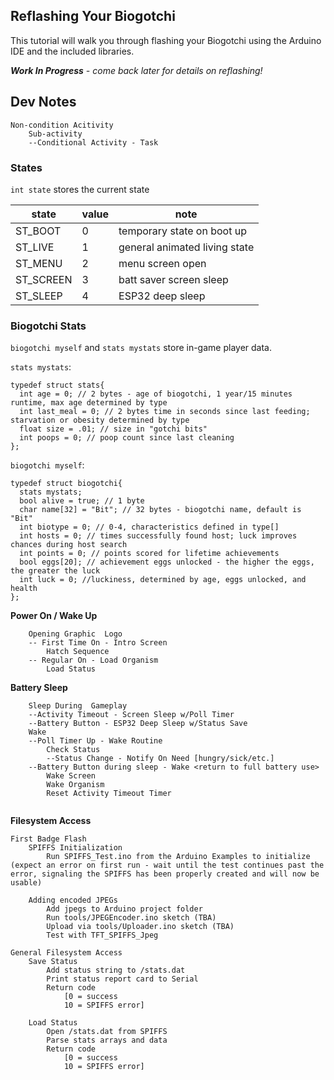 ## Reflashing Your Biogotchi ##

This tutorial will walk you through flashing your Biogotchi using the Arduino IDE and the included libraries.

***Work In Progress** - come back later for details on reflashing!*

## Dev Notes ##

	Non-condition Acitivity
		Sub-activity
		--Conditional Activity - Task
### States ###

`int state` stores the current state

| state | value | note |
|-------|-------|------|
| ST_BOOT | 0 | temporary state on boot up |
| ST_LIVE | 1 | general animated living state |
| ST_MENU | 2 | menu screen open |
| ST_SCREEN | 3 | batt saver screen sleep |
| ST_SLEEP | 4 | ESP32 deep sleep | 

### Biogotchi Stats ###

`biogotchi myself` and `stats mystats` store in-game player data. 

`stats mystats`:
```
typedef struct stats{
  int age = 0; // 2 bytes - age of biogotchi, 1 year/15 minutes runtime, max age determined by type
  int last_meal = 0; // 2 bytes time in seconds since last feeding; starvation or obesity determined by type
  float size = .01; // size in "gotchi bits"
  int poops = 0; // poop count since last cleaning
};
```

`biogotchi myself`:
```
typedef struct biogotchi{
  stats mystats;
  bool alive = true; // 1 byte
  char name[32] = "Bit"; // 32 bytes - biogotchi name, default is "Bit"
  int biotype = 0; // 0-4, characteristics defined in type[] 
  int hosts = 0; // times successfully found host; luck improves chances during host search
  int points = 0; // points scored for lifetime achievements
  bool eggs[20]; // achievement eggs unlocked - the higher the eggs, the greater the luck
  int luck = 0; //luckiness, determined by age, eggs unlocked, and health
};
```

**Power On / Wake Up**
```
	Opening Graphic  Logo
	-- First Time On - Intro Screen
		Hatch Sequence
	-- Regular On - Load Organism
		Load Status
```
**Battery Sleep**
```
	Sleep During  Gameplay
	--Activity Timeout - Screen Sleep w/Poll Timer
	--Battery Button - ESP32 Deep Sleep w/Status Save
	Wake 
	--Poll Timer Up - Wake Routine
		Check Status
		--Status Change - Notify On Need [hungry/sick/etc.]
	--Battery Button during sleep - Wake <return to full battery use>
		Wake Screen
		Wake Organism
		Reset Activity Timeout Timer
	
```
**Filesystem Access**
```
First Badge Flash
	SPIFFS Initialization
		Run SPIFFS_Test.ino from the Arduino Examples to initialize (expect an error on first run - wait until the test continues past the error, signaling the SPIFFS has been properly created and will now be usable)
		
	Adding encoded JPEGs
		Add jpegs to Arduino project folder
		Run tools/JPEGEncoder.ino sketch (TBA)
		Upload via tools/Uploader.ino sketch (TBA)
		Test with TFT_SPIFFS_Jpeg

General Filesystem Access
	Save Status
		Add status string to /stats.dat
		Print status report card to Serial
		Return code 
			[0 = success
			10 = SPIFFS error]
	
	Load Status
		Open /stats.dat from SPIFFS
		Parse stats arrays and data
		Return code 
			[0 = success
			10 = SPIFFS error]
```


